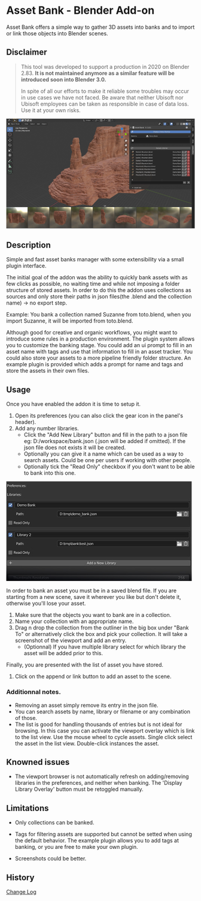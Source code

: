 # Asset Bank - Blender Add-on
Asset Bank offers a simple way to gather 3D assets into banks and to import or link those objects into Blender scenes.

## Disclaimer
>This tool was developed to support a production in 2020 on Blender 2.83. **It is not maintained anymore as a similar feature will be introduced soon into Blender 3.0.**
>
>In spite of all our efforts to make it reliable some troubles may occur in use cases we have not faced.  Be aware that neither Ubisoft nor Ubisoft employees can be taken as responsible in case of data loss. Use it at your own risks.
 

![](images/screenshot.jpg)

## Description
Simple and fast asset banks manager with some extensibility via a small plugin interface.

The initial goal of the addon was the ability to quickly bank assets with as few clicks as possible, no waiting time and
while not imposing a folder structure of stored assets. In order to do this the addon uses collections as sources and only store their paths in json files(the .blend and the collection name) -> no export step.

Example: You bank a collection named Suzanne from toto.blend, when you import Suzanne, it will be imported from toto.blend. 

Although good for creative and organic workflows, you might want to introduce some rules in a production environment. 
The plugin system allows you to customize the banking stage. You could add an ui prompt to fill in an asset name with tags and 
use that information to fill in an asset tracker. You could also store your assets to a more pipeline friendly folder structure.
An example plugin is provided which adds a prompt for name and tags and store the assets in their own files.


## Usage
Once you have enabled the addon it is time to setup it.

1. Open its preferences (you can also click the gear icon in the panel's header).
2. Add any number libraries.
   - Click the "Add New Library" button and fill in the path to a json file eg: D:/workspace/bank.json (.json will be added if omitted). 
     If the json file does not exists it will be created.
   - Optionally you can give it a name which can be used as a way to search assets. Could be one per users if working with other people.
   - Optionally tick the "Read Only" checkbox if you don't want to be able to bank into this one.
     
![](images/preferences.jpg)


In order to bank an asset you must be in a saved blend file. If you are starting from a new scene, save it wherever you like but don't delete it, otherwise you'll lose your asset.
1. Make sure that the objects you want to bank are in a collection.
2. Name your collection with an appropriate name.
3. Drag n drop the collection from the outliner in the big box under "Bank To" or alternatively click the box and pick your collection. It will take a screenshot of the viewport and add an entry.
   - (Optionnal) If you have multiple library select for which library the asset will be added prior to this.

Finally, you are presented with the list of asset you have stored. 
1. Click on the append or link button to add an asset to the scene.

### Additionnal notes.
- Removing an asset simply remove its entry in the json file. 
- You can search assets by name, library or filename or any combination of those.
- The list is good for handling thousands of entries but is not ideal for browsing. In this case you can activate the viewport overlay which is link to the list view.
Use the mouse wheel to cycle assets. Single click select the asset in the list view. Double-click instances the asset.

## Knowned issues
- The viewport browser is not automatically refresh on adding/removing libraries in the preferences, and neither when banking. The 'Display Library Overlay' button must be retoggled manually.

## Limitations

- Only collections can be banked.
- Tags for filtering assets are supported but cannot be setted when using the default behavior. 
  The example plugin allows you to add tags at banking, or you are free to make your own plugin.
  
- Screenshots could be better.

## History
[Change Log](./CHANGELOG.md)
